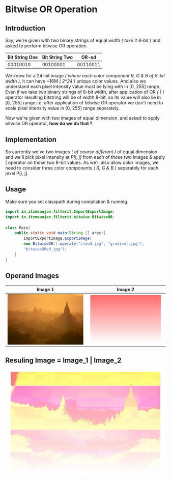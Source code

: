 # Bitwise OR Operation 

## Introduction

Say, we're given with two binary strings of equal width _( take it 8-bit )_ and asked to perform bitwise OR operation.

Bit String One | Bit String Two | OR-ed
--- | --- | ---
00010010 | 00100001 | 00110011

We know for a 24-bit image _( where each color component R, G & B of 8-bit width )_, it can have ~16M _( 2^24 )_ unique color values. And also we understand each pixel intensity value must be lying with in [0, 255] range. Even if we take two binary strings of 8-bit width, after application of OR _( | )_ operator resulting bitstring will be of width 8-bit, so its value will also lie in [0, 255] range i.e. after application of bitwise OR operator we don't need to scale pixel intensity value in [0, 255] range seperately.

Now we're given with two images of equal dimension, and asked to apply bitwise OR operator, **how do we do that ?**


## Implementation

So currently we've two images _( of course different )_ of equal dimension and we'll pick pixel intensity at _P[i, j]_ from each of those two images & apply | operator on those two 8-bit values. As we'll also allow color images, we need to consider three color components _( R, G & B )_ seperately for each pixel P[i, j].

## Usage

Make sure you set classpath during compilation & running.

```java
import in.itzmeanjan.filterit.ImportExportImage;
import in.itzmeanjan.filterit.bitwise.BitwiseOR;

class Main{
    public static void main(String [] args){
        ImportExportImage.exportImage(
        new BitwiseOR().operate("cloud.jpg", "gradient.jpg"),
        "bitwiseORed.jpg");
    }
}
```

## Operand Images 

Image 1 | Image 2
--- | ---
![operandOne](../examples/cloud.jpg) | ![operandTwo](../examples/gradient.jpg)

## Resuling Image = Image_1 | Image_2

![bitwiseORed](../examples/bitwiseORed.jpg)
